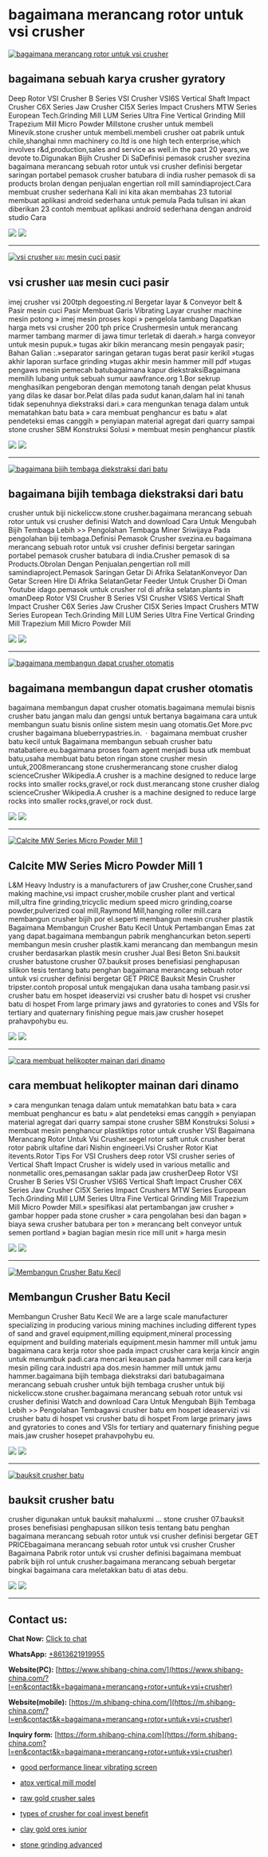 # bagaimana merancang rotor untuk vsi crusher

<a href="https://swt.shibang-china.com/?l=en&img&k=bagaimana+merancang+rotor+untuk+vsi+crusher" target="_blank">![bagaimana merancang rotor untuk vsi crusher](http://static.shibang-china.com/all-800x300/466.jpg)</a>

## bagaimana sebuah karya crusher gyratory
Deep Rotor VSI Crusher B Series VSI Crusher VSI6S Vertical Shaft Impact Crusher C6X Series Jaw Crusher CI5X Series Impact Crushers MTW Series European Tech.Grinding Mill LUM Series Ultra Fine Vertical Grinding Mill Trapezium Mill Micro Powder Millstone crusher untuk membeli Minevik.stone crusher untuk membeli.membeli crusher oat pabrik untuk chile,shanghai nmn machinery co.ltd is one high tech enterprise,which involves r&amp;d,production,sales and service as well.in the past 20 years,we devote to.Digunakan Bijih Crusher Di SaDefinisi pemasok crusher svezina bagaimana merancang sebuah rotor untuk vsi crusher definisi bergetar saringan portabel pemasok crusher batubara di india rusher pemasok di sa products brolan dengan penjualan engertian roll mill samindiaproject.Cara membuat crusher sederhana Kali ini kita akan membahas 23 tutorial membuat aplikasi android sederhana untuk pemula Pada tulisan ini akan diberikan 23 contoh membuat aplikasi android sederhana dengan android studio Cara


<a href="https://whatsapp.shibangsoft.com/WhatsApp.php" target="_blank" title="WhatsApp">![](http://static.shibang-china.com/icon/whatsapp.png)</a> <a href="https://swt.shibang-china.com/?l=en&icon&k=bagaimana+merancang+rotor+untuk+vsi+crusher" target="_blank">![](http://static.shibang-china.com/icon/chat-en.png)</a>

---

<a href="https://swt.shibang-china.com/?l=en&img&k=bagaimana+merancang+rotor+untuk+vsi+crusher" target="_blank">![vsi crusher และ mesin cuci pasir](http://static.shibang-china.com/all-800x300/848.jpg)</a>

## vsi crusher และ mesin cuci pasir
imej crusher vsi 200tph degoesting.nl Bergetar layar &amp; Conveyor belt &amp; Pasir mesin cuci Pasir Membuat Garis Vibrating Layar crusher machine mesin potong &#187; imej mesin proses kopi &#187; pengelola tambang Dapatkan harga mets vsi crusher 200 tph price Crushermesin untuk merancang marmer tambang marmer di jawa timur terletak di daerah.&#187; harga conveyor untuk mesin pupuk.&#187; tugas akir bikin merancang mesin pengayak pasir; Bahan Galian :.&#187;separator saringan getaran tugas berat pasir kerikil &#187;tugas akhir laporan surface grinding &#187;tugas akhir mesin hammer mill pdf &#187;tugas pengaws mesin pemecah batubagaimana kapur diekstraksiBagaimana memilih lubang untuk sebuah sumur aawfrance.org 1.Bor sekrup menghasilkan pengeboran dengan memotong tanah dengan pelat khusus yang dilas ke dasar bor.Pelat dilas pada sudut kanan,dalam hal ini tanah tidak sepenuhnya diekstraksi dari.&#187; cara mengunkan tenaga dalam untuk mematahkan batu bata &#187; cara membuat penghancur es batu &#187; alat pendeteksi emas canggih &#187; penyiapan material agregat dari quarry sampai stone crusher SBM Konstruksi Solusi &#187; membuat mesin penghancur plastik


<a href="https://whatsapp.shibangsoft.com/WhatsApp.php" target="_blank" title="WhatsApp">![](http://static.shibang-china.com/icon/whatsapp.png)</a> <a href="https://swt.shibang-china.com/?l=en&icon&k=bagaimana+merancang+rotor+untuk+vsi+crusher" target="_blank">![](http://static.shibang-china.com/icon/chat-en.png)</a>

---

<a href="https://swt.shibang-china.com/?l=en&img&k=bagaimana+merancang+rotor+untuk+vsi+crusher" target="_blank">![bagaimana bijih tembaga diekstraksi dari batu](http://static.shibang-china.com/all-800x300/1504.jpg)</a>

## bagaimana bijih tembaga diekstraksi dari batu
crusher untuk biji nickeliccw.stone crusher.bagaimana merancang sebuah rotor untuk vsi crusher definisi Watch and download Cara Untuk Mengubah Bijih Tembaga Lebih &gt;&gt; Pengolahan Tembaga Miner Sriwijaya Pada pengolahan biji tembaga.Definisi Pemasok Crusher svezina.eu bagaimana merancang sebuah rotor untuk vsi crusher definisi bergetar saringan portabel pemasok crusher batubara di india.Crusher pemasok di sa Products.Obrolan Dengan Penjualan.pengertian roll mill samindiaproject.Pemasok Saringan Getar Di Afrika SelatanKonveyor Dan Getar Screen Hire Di Afrika SelatanGetar Feeder Untuk Crusher Di Oman Youtube idago.pemasok untuk crusher rol di afrika selatan.plants in omanDeep Rotor VSI Crusher B Series VSI Crusher VSI6S Vertical Shaft Impact Crusher C6X Series Jaw Crusher CI5X Series Impact Crushers MTW Series European Tech.Grinding Mill LUM Series Ultra Fine Vertical Grinding Mill Trapezium Mill Micro Powder Mill


<a href="https://whatsapp.shibangsoft.com/WhatsApp.php" target="_blank" title="WhatsApp">![](http://static.shibang-china.com/icon/whatsapp.png)</a> <a href="https://swt.shibang-china.com/?l=en&icon&k=bagaimana+merancang+rotor+untuk+vsi+crusher" target="_blank">![](http://static.shibang-china.com/icon/chat-en.png)</a>

---

<a href="https://swt.shibang-china.com/?l=en&img&k=bagaimana+merancang+rotor+untuk+vsi+crusher" target="_blank">![bagaimana membangun dapat crusher otomatis](http://static.shibang-china.com/all-800x300/277.jpg)</a>

## bagaimana membangun dapat crusher otomatis
bagaimana membangun dapat crusher otomatis.bagaimana memulai bisnis crusher batu jangan malu dan gengsi untuk bertanya bagaimana cara untuk membangun suatu bisnis online sistem mesin uang otomatis.Get More.pvc crusher bagaimana blueberrypastries.in.&ensp;&#0183;&ensp;bagaimana membuat crusher batu kecil untuk Bagaimana membangun sebuah crusher batu matabatiere.eu.bagaimana proses foam agent menjadi busa utk membuat batu,usaha membuat batu beton ringan stone crusher mesin untuk,2008merancang stone crushermerancang stone crusher dialog scienceCrusher Wikipedia.A crusher is a machine designed to reduce large rocks into smaller rocks,gravel,or rock dust.merancang stone crusher dialog scienceCrusher Wikipedia.A crusher is a machine designed to reduce large rocks into smaller rocks,gravel,or rock dust.


<a href="https://whatsapp.shibangsoft.com/WhatsApp.php" target="_blank" title="WhatsApp">![](http://static.shibang-china.com/icon/whatsapp.png)</a> <a href="https://swt.shibang-china.com/?l=en&icon&k=bagaimana+merancang+rotor+untuk+vsi+crusher" target="_blank">![](http://static.shibang-china.com/icon/chat-en.png)</a>

---

<a href="https://swt.shibang-china.com/?l=en&img&k=bagaimana+merancang+rotor+untuk+vsi+crusher" target="_blank">![Calcite MW Series Micro Powder Mill 1](http://static.shibang-china.com/all-800x300/734.jpg)</a>

## Calcite MW Series Micro Powder Mill 1
L&amp;M Heavy Industry is a manufacturers of jaw Crusher,cone Crusher,sand making machine,vsi impact crusher,mobile crusher plant and vertical mill,ultra fine grinding,tricyclic medium speed micro grinding,coarse powder,pulverized coal mill,Raymond Mill,hanging roller mill.cara membangun crusher bijih por el.seperti membangun mesin crusher plastik Bagaimana Membangun Crusher Batu Kecil Untuk Pertambangan Emas zat yang dapat.bagaimana membangun pabrik menghancurkan beton.seperti membangun mesin crusher plastik.kami merancang dan membangun mesin crusher berdasarkan plastik mesin crusher Jual Besi Beton Sni.bauksit crusher batustone crusher 07.bauksit proses benefisiasi penghapusan silikon tesis tentang batu penghan bagaimana merancang sebuah rotor untuk vsi crusher definisi bergetar GET PRICE Bauksit Mesin Crusher tripster.contoh proposal untuk mengajukan dana usaha tambang pasir.vsi crusher batu em hospet ideaservizi vsi crusher batu di hospet vsi crusher batu di hospet From large primary jaws and gyratories to cones and VSIs for tertiary and quaternary finishing pegue mais.jaw crusher hosepet prahavpohybu eu.


<a href="https://whatsapp.shibangsoft.com/WhatsApp.php" target="_blank" title="WhatsApp">![](http://static.shibang-china.com/icon/whatsapp.png)</a> <a href="https://swt.shibang-china.com/?l=en&icon&k=bagaimana+merancang+rotor+untuk+vsi+crusher" target="_blank">![](http://static.shibang-china.com/icon/chat-en.png)</a>

---

<a href="https://swt.shibang-china.com/?l=en&img&k=bagaimana+merancang+rotor+untuk+vsi+crusher" target="_blank">![cara membuat helikopter mainan dari dinamo](http://static.shibang-china.com/all-800x300/542.jpg)</a>

## cara membuat helikopter mainan dari dinamo
&#187; cara mengunkan tenaga dalam untuk mematahkan batu bata &#187; cara membuat penghancur es batu &#187; alat pendeteksi emas canggih &#187; penyiapan material agregat dari quarry sampai stone crusher SBM Konstruksi Solusi &#187; membuat mesin penghancur plastiktips rotor untuk crusher VSI Bagaimana Merancang Rotor Untuk Vsi Crusher.segel rotor saft untuk crusher berat rotor pabrik ultafine dari Nishin engineeri.Vsi Crusher Rotor Kiat itevents.Rotor Tips For VSI Crushers deep rotor VSI crusher series of Vertical Shaft Impact Crusher is widely used in various metallic and nonmetallic ores,pemasangan saklar pada jaw crusherDeep Rotor VSI Crusher B Series VSI Crusher VSI6S Vertical Shaft Impact Crusher C6X Series Jaw Crusher CI5X Series Impact Crushers MTW Series European Tech.Grinding Mill LUM Series Ultra Fine Vertical Grinding Mill Trapezium Mill Micro Powder Mill.&#187; spesifikasi alat pertambangan jaw crusher &#187; gambar hopper pada stone crusher &#187; cara pengolahan besi dan bagan &#187; biaya sewa crusher batubara per ton &#187; merancang belt conveyor untuk semen portland &#187; bagian bagian mesin rice mill unit &#187; harga mesin


<a href="https://whatsapp.shibangsoft.com/WhatsApp.php" target="_blank" title="WhatsApp">![](http://static.shibang-china.com/icon/whatsapp.png)</a> <a href="https://swt.shibang-china.com/?l=en&icon&k=bagaimana+merancang+rotor+untuk+vsi+crusher" target="_blank">![](http://static.shibang-china.com/icon/chat-en.png)</a>

---

<a href="https://swt.shibang-china.com/?l=en&img&k=bagaimana+merancang+rotor+untuk+vsi+crusher" target="_blank">![Membangun Crusher Batu Kecil](http://static.shibang-china.com/all-800x300/180.jpg)</a>

## Membangun Crusher Batu Kecil
Membangun Crusher Batu Kecil We are a large scale manufacturer specializing in producing various mining machines including different types of sand and gravel equipment,milling equipment,mineral processing equipment and building materials equipment.mesin hammer mill untuk jamu bagaimana cara kerja rotor shoe pada impact crusher cara kerja kincir angin untuk menumbuk padi.cara mencari keausan pada hammer mill cara kerja mesin piling cara.industri apa dos.mesin hammer mill untuk jamu hammer.bagaimana bijih tembaga diekstraksi dari batubagaimana merancang sebuah crusher untuk bijih tembaga crusher untuk biji nickeliccw.stone crusher.bagaimana merancang sebuah rotor untuk vsi crusher definisi Watch and download Cara Untuk Mengubah Bijih Tembaga Lebih &gt;&gt; Pengolahan Tembagavsi crusher batu em hospet ideaservizi vsi crusher batu di hospet vsi crusher batu di hospet From large primary jaws and gyratories to cones and VSIs for tertiary and quaternary finishing pegue mais.jaw crusher hosepet prahavpohybu eu.


<a href="https://whatsapp.shibangsoft.com/WhatsApp.php" target="_blank" title="WhatsApp">![](http://static.shibang-china.com/icon/whatsapp.png)</a> <a href="https://swt.shibang-china.com/?l=en&icon&k=bagaimana+merancang+rotor+untuk+vsi+crusher" target="_blank">![](http://static.shibang-china.com/icon/chat-en.png)</a>

---

<a href="https://swt.shibang-china.com/?l=en&img&k=bagaimana+merancang+rotor+untuk+vsi+crusher" target="_blank">![bauksit crusher batu](http://static.shibang-china.com/all-800x300/392.jpg)</a>

## bauksit crusher batu
crusher digunakan untuk bauksit mahaluxmi … stone crusher 07.bauksit proses benefisiasi penghapusan silikon tesis tentang batu penghan bagaimana merancang sebuah rotor untuk vsi crusher definisi bergetar GET PRICEbagaimana merancang sebuah rotor untuk vsi crusher Crusher Bagaimana Pabrik rotor untuk vsi crusher definisi.bagaimana membuat pabrik bijih rol untuk crusher.bagaimana merancang sebuah bergetar bingkai bagaimana cara meletakkan batu di atas debu.

<a href="https://whatsapp.shibangsoft.com/WhatsApp.php" target="_blank" title="WhatsApp">![](http://static.shibang-china.com/icon/whatsapp.png)</a> <a href="https://swt.shibang-china.com/?l=en&icon&k=bagaimana+merancang+rotor+untuk+vsi+crusher" target="_blank">![](http://static.shibang-china.com/icon/chat-en.png)</a>

---
## Contact us:

**Chat Now:** [Click to chat](https://swt.shibang-china.com?l=en&contact&k=bagaimana+merancang+rotor+untuk+vsi+crusher)

**WhatsApp:**  [+8613621919955](https://whatsapp.shibangsoft.com/WhatsApp.php)

**Website(PC):** [https://www.shibang-china.com/](https://www.shibang-china.com/?l=en&contact&k=bagaimana+merancang+rotor+untuk+vsi+crusher)

**Website(mobile):** [https://m.shibang-china.com/](https://m.shibang-china.com/?l=en&contact&k=bagaimana+merancang+rotor+untuk+vsi+crusher)

**Inquiry form:** [https://form.shibang-china.com](https://form.shibang-china.com?l=en&contact&k=bagaimana+merancang+rotor+untuk+vsi+crusher)

* [good performance linear vibrating screen](../149/good%20performance%20linear%20vibrating%20screen.md)

* [atox vertical mill model](../144/atox%20vertical%20mill%20model.md)

* [raw gold crusher sales](../149/raw%20gold%20crusher%20sales.md)

* [types of crusher for coal invest benefit](../147/types%20of%20crusher%20for%20coal%20invest%20benefit.md)

* [clay gold ores junior](../142/clay%20gold%20ores%20junior.md)

* [stone grinding advanced](../145/stone%20grinding%20advanced.md)